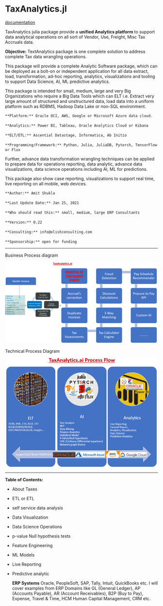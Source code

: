 # TaxAnalytics.jl

[documentation](https://amitxshukla.github.io/TaxAnalytics.jl/)

TaxAnalytics julia package provide a **unified Analytics platform** to support data analytical operations on all sort of Vendor, Use, Freight, Misc Tax Accruals data.

**Objective:** TextAnalytics package is one complete solution to address complete Tax data wrangling operations.

This package will provide a complete Analytic Software package, which can be deployed as a bolt-on or independent application for all data extract, load, transformation, ad-hoc reporting, analytics, visualizations and tooling to support Data Science, AI, ML predictive analytics.

This package is intended for small, medium, large and very Big Organizations who require a Big Data Tools which can ELT i.e. Extract very large amount of structured and unstructured data, load data into a uniform platform such as RDBMS, Hadoop Data Lake or non-SQL environment.

    **Platform:** Oracle OCI, AWS, Google or Microsoft Azure data cloud.

    **Analytics:** Power BI, Tableau, Oracle Analytics Cloud or Kibana

    **ELT/ETL:** Ascential Datastage, Informatica, Ab Initio

    **Programming/Framework:** Python, Julia, JuliaDB, Pytorch, TensorFlow or Flux


Further, advance data transformation wrangling techniques can be applied to prepare data for operations reporting, data analytic, advance data visualizations, data science operations including AI, ML for predictions.

This package also show case reporting, visualizations to support real time, live reporting on all mobile, web devices. 

    **Author:** Amit Shukla

    **Last Update Date:** Jan 25, 2021

    **Who should read this:** small, medium, large ERP Consultants

    **Version:** 0.22

    **Consulting:** info@elishconsulting.com

    **Sponsorship:** open for funding

---

Business Process diagram

![Business Process Diagram](docs/images/taxanalytics_business_process.png)

Technical Process Diagram

![Tech Process Diagram](docs/images/taxanalytics_tech_process.png)

---

**Table of Contents:**

- About Taxes
- ETL or ETL
- self service data analysis
- Data Visualization
- Data Science Operations
- p-value Null hypothesis tests
- Feature Engineering
- ML Models
- Live Reporting
- Predictive analytic

    **ERP Systems**
    Oracle, PeopleSoft, SAP, Tally, Intuit, QuickBooks etc.
    I will cover examples from ERP Domains like GL (General Ledger), AP (Accounts Payable), AR (Account Receivables), B2P (Buy to Pay), Expense, Travel & Time, HCM Human Capital Management, CRM etc.
